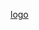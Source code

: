 
[logo](https://user-images.githubusercontent.com/106116720/176218381-f552d46f-d0e8-4e74-a383-d9aa4812b60f.svg)
